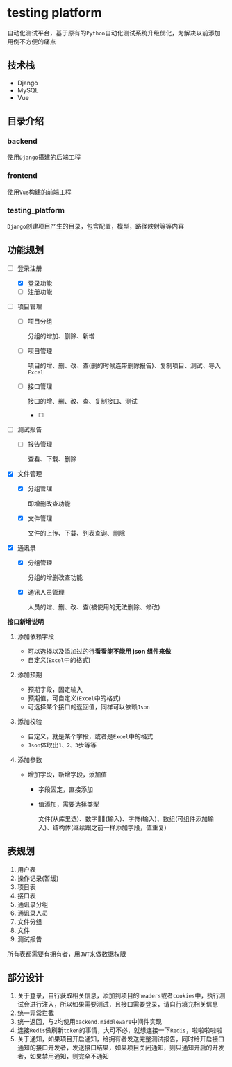 # testing platform
自动化测试平台，基于原有的`Python`自动化测试系统升级优化，为解决以前添加用例不方便的痛点
## 技术栈
- Django
- MySQL
- Vue
## 目录介绍
### backend
使用`Django`搭建的后端工程
### frontend

使用`Vue`构建的前端工程
### testing_platform
`Django`创建项目产生的目录，包含配置，模型，路径映射等等内容
## 功能规划

- [ ] 登录注册

  - [x] 登录功能
  - [ ] 注册功能

- [ ] 项目管理

  - [ ] 项目分组

    分组的增加、删除、新增

  - [ ] 项目管理

    项目的增、删、改、查(删的时候连带删除报告)、复制项目、测试、导入`Excel`

  - [ ] 接口管理

    接口的增、删、改、查、复制接口、测试

    - [ ] 

- [ ] 测试报告

  - [ ] 报告管理

    查看、下载、删除

- [x] 文件管理

  - [x] 分组管理

    即增删改查功能

  - [x] 文件管理

    文件的上传、下载、列表查询、删除

- [x] 通讯录

  - [x] 分组管理

    分组的增删改查功能

  - [x] 通讯人员管理

    人员的增、删、改、查(被使用的无法删除、修改)

**接口新增说明**

1. 添加依赖字段
   - 可以选择以及添加过的行**看看能不能用 json 组件来做**
   - 自定义(`Excel`中的格式)
   
2. 添加预期
   - 预期字段，固定输入
   - 预期值，可自定义(`Excel`中的格式)
   - 可选择某个接口的返回值，同样可以依赖`Json`
   
3. 添加校验
   - 自定义，就是某个字段，或者是`Excel`中的格式
   - `Json`体取出`1、2、3`步等等
   
4. 添加参数

   - 增加字段，新增字段，添加值

     - 字段固定，直接添加

     - 值添加，需要选择类型

       文件(从库里选)、数字(输入)、字符(输入)、数组(可组件添加输入)、结构体(继续跟之前一样添加字段，值重复)

## 表规划

1. 用户表
2. 操作记录(暂缓)
3. 项目表
4. 接口表
5. 通讯录分组
6. 通讯录人员
7. 文件分组
8. 文件
9. 测试报告

所有表都需要有拥有者，用`JWT`来做数据权限

## 部分设计

1. 关于登录，自行获取相关信息，添加到项目的`headers`或者`cookies`中，执行测试会进行注入，所以如果需要测试，且接口需要登录，请自行填充相关信息
2. 统一异常拦截
3. 统一返回，与`2`均使用`backend.middleware`中间件实现
4. 连接`Redis`做刷新`token`的事情，大可不必，就想连接一下`Redis`，啦啦啦啦啦      
5. 关于通知，如果项目开启通知，给拥有者发送完整测试报告，同时给开启接口通知的接口开发者，发送接口结果，如果项目关闭通知，则只通知开启的开发者，如果禁用通知，则完全不通知